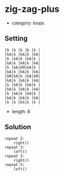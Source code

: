 # zig-zag-plus
- category: loops

## Setting

```
|b |b |b |b |b |
|kA|k |kA|k |kA|
|k |kA|k |kA|k |
|kA|k |kA|k |kA|
|k |kA|kM|kA|k |
|kA|k |kA|k |kA|
|kM|kA|k |kA|kM|
|kA|k |kA|k |kA|
|k |kA|k |kA|k |
|kA|k |kA|k |kA|
|k |kA|k |kA|k |
|kA|k |kA|k |kA|
|k |k |kS|k |k |
```

- length: 8

## Solution

```
repeat 2:
    right()
repeat 3:
    left()
repeat 3:
    right()
repeat 5:
    left()

```
